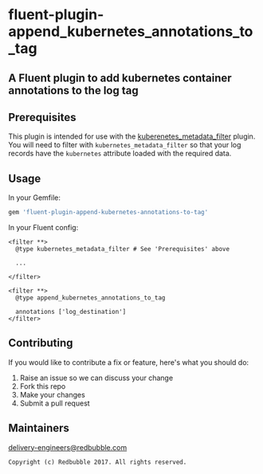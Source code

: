 # fluent-plugin-append_kubernetes_annotations_to_tag

## A Fluent plugin to add kubernetes container annotations to the log tag

## Prerequisites

This plugin is intended for use with the [kuberenetes_metadata_filter](https://github.com/fabric8io/fluent-plugin-kubernetes_metadata_filter) plugin. You will need to filter with `kubernetes_metadata_filter` so that your log records have the `kubernetes` attribute loaded with the required data.

## Usage

In your Gemfile:

```ruby
gem 'fluent-plugin-append-kubernetes-annotations-to-tag'
```

In your Fluent config:

```
<filter **>
  @type kubernetes_metadata_filter # See 'Prerequisites' above
  
  ...
  
</filter>

<filter **>
  @type append_kubernetes_annotations_to_tag
  
  annotations ['log_destination']
</filter>
```


## Contributing

If you would like to contribute a fix or feature, here's what you should do:

1. Raise an issue so we can discuss your change
1. Fork this repo
1. Make your changes
1. Submit a pull request

## Maintainers

delivery-engineers@redbubble.com


    Copyright (c) Redbubble 2017. All rights reserved.
